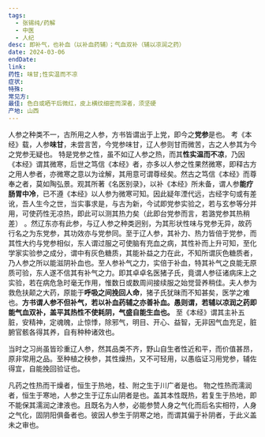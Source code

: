 ```yaml
---
tags:
  - 张锡纯/药解
  - 中医
  - 人纪
desc: 即补气，也补血（以补血药辅）；气血双补（辅以凉润之药）
date: 2024-03-06
endDate: 
link: 
药性: 味甘;性实温而不凉
症状: 
特殊: 
常见方: 
最佳: 色白或晒干后微红，皮上横纹细密而深者，须坚硬
产地: 山西
---
```



人参之种类不一，古所用之人参，方书皆谓出于上党，即今之**党参**是也。
考《本经》载，人参**味甘**，未尝言苦，今党参味甘，辽人参则甘而微苦，古之人参其为今之党参无疑也。
特是党参之性，虽不如辽人参之热，而其**性实温而不凉**，乃因《本经》谓其微寒，后世之笃信《本经》者，亦多以人参之性果然微寒，即释古方之用人参者，亦微寒之意以为诠解，其用意可谓尊经矣。然古之笃信《本经》而尊奉之者，莫如陶弘景。观其所著《名医别录》，以补《本经》所未备，谓人参**能疗肠胃中冷**，已不遵《本经》以人参为微寒可知。因此疑年湮代远，古经字句或有差讹，吾人生今之世，当实事求是，与古为新，今试即党参实验之，若与玄参等分并用，可使药性无凉热，即此可以测其热力矣（此即台党参而言，若潞党参其热稍差） 。然辽东亦有此参，与辽人参之种类迥别，为其形状性味与党参无异，故药行名之为东党参，其功效亦与党参同。至于辽人参，其补力、热力皆倍于党参，而其性大约与党参相似，东人谓过服之可使脑有充血之病，其性补而上升可知，至化学家实验参之成分，谓中有灰色糖质，其能补益之力在此，不知所谓灰色糖质者，乃人参之所以能滋阴补血也。至人参补气之力，实倍于补血，特其补气之良能无原质可验，东人遂不信其有补气之力。即其卓卓名医猪子氏，竟谓人参征诸病床上之实验，若在病危急时毫无作用，惟数日或数周间接续服之始觉营养稍佳。夫人参为救危扶颠之大药，原能于**呼吸之间挽回人命**，猪子氏犹昧而不知甚矣，医学之难也。**方书谓人参不但补气，若以补血药辅之亦善补血。愚则谓，若辅以凉润之药即能气血双补，盖平其热性不使耗阴，气盛自能生血也。** 至《本经》谓其主补五脏，安精神，定魂魄，止惊悸，除邪气，明目、开心、益智，无非因气血充足，脏腑官骸各得其养，自有种种诸效也。

当时之习尚虽皆珍重辽人参，然其品类不齐，野山自生者性近和平，而价值甚昂，原非常用之品。至种植之秧参，其性燥热，又不可轻用，以愚临证习用党参，辅佐得宜，自能挽回验证也。

凡药之性热而干燥者，恒生于热地，桂、附之生于川广者是也。
物之性热而濡润者，恒生于寒地，人参之生于辽东山阴者是也。盖其本性既热，若复生于热地，即不能保其濡润之津液也。且既名为人参，必能参赞人身之气化而后名实相符，人身之气化，固阴阳俱备者也。彼因人参生于阴寒之地，而谓其偏于补阴者，于此义盖未之审也。



